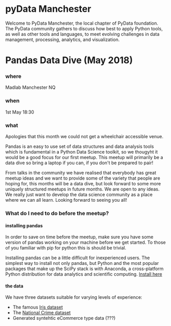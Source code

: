 # pyData Manchester
Welcome to PyData Manchester, the local chapter of PyData foundation. The PyData community gathers to discuss how best to apply Python tools, as well as other tools and languages, to meet evolving challenges in data management, processing, analytics, and visualization.

# Pandas Data Dive (May 2018)
### where 
Madlab Manchester NQ

### when
1st May 18:30

### what
Apologies that this month we could not get a wheelchair accessible venue.

Pandas is an easy to use set of data structures and data analysis tools which is fundamental in a Python Data Science toolkit, so we thougyht it would be a good focus for our first meetup. This meetup will primarily be a data dive so bring a laptop if you can, if you don't be prepared to pair!

From talks in the community we have realised that everybody has great meetup ideas and we want to provide some of the variety that people are hoping for, this months will be a data dive, but look forward to some more uniquely structured meetups in future months. We are open to any ideas. We really just want to develop the data science community as a place where we can all learn. Looking forward to seeing you all!

### What do I need to do before the meetup?

#### installing pandas
In order to save on time before the meetup, make sure you have some version of pandas working on your machine before we get started. To those of you familiar with pip for python this is should be trivial.

Installing pandas can be a little difficult for inexperienced users.
The simplest way to install not only pandas, but Python and the most popular packages that make up the SciPy stack is with Anaconda, a cross-platform Python distribution for data analytics and scientific computing. [Install here](https://docs.anaconda.com/anaconda/install/)

#### the data
We have three datasets suitable for varying levels of experience:
* The famous [Iris dataset](https://archive.ics.uci.edu/ml/datasets/iris)
* The [National Crime dataset](https://data.police.uk/data/)
* Generated syntehtic eCommerce type data (???)
